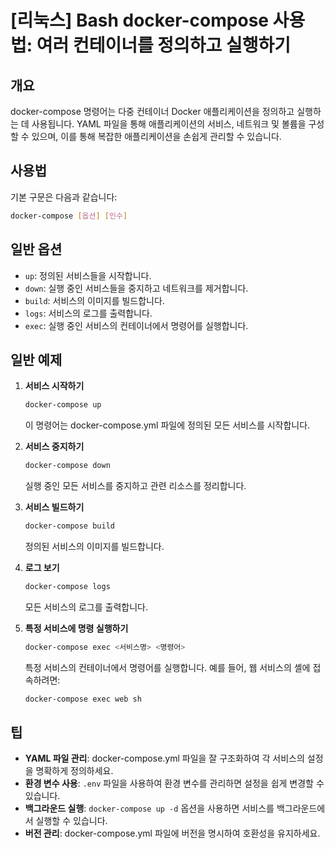 # [리눅스] Bash docker-compose 사용법: 여러 컨테이너를 정의하고 실행하기

## 개요
docker-compose 명령어는 다중 컨테이너 Docker 애플리케이션을 정의하고 실행하는 데 사용됩니다. YAML 파일을 통해 애플리케이션의 서비스, 네트워크 및 볼륨을 구성할 수 있으며, 이를 통해 복잡한 애플리케이션을 손쉽게 관리할 수 있습니다.

## 사용법
기본 구문은 다음과 같습니다:
```bash
docker-compose [옵션] [인수]
```

## 일반 옵션
- `up`: 정의된 서비스들을 시작합니다.
- `down`: 실행 중인 서비스들을 중지하고 네트워크를 제거합니다.
- `build`: 서비스의 이미지를 빌드합니다.
- `logs`: 서비스의 로그를 출력합니다.
- `exec`: 실행 중인 서비스의 컨테이너에서 명령어를 실행합니다.

## 일반 예제
1. **서비스 시작하기**
   ```bash
   docker-compose up
   ```
   이 명령어는 docker-compose.yml 파일에 정의된 모든 서비스를 시작합니다.

2. **서비스 중지하기**
   ```bash
   docker-compose down
   ```
   실행 중인 모든 서비스를 중지하고 관련 리소스를 정리합니다.

3. **서비스 빌드하기**
   ```bash
   docker-compose build
   ```
   정의된 서비스의 이미지를 빌드합니다.

4. **로그 보기**
   ```bash
   docker-compose logs
   ```
   모든 서비스의 로그를 출력합니다.

5. **특정 서비스에 명령 실행하기**
   ```bash
   docker-compose exec <서비스명> <명령어>
   ```
   특정 서비스의 컨테이너에서 명령어를 실행합니다. 예를 들어, 웹 서비스의 셸에 접속하려면:
   ```bash
   docker-compose exec web sh
   ```

## 팁
- **YAML 파일 관리**: docker-compose.yml 파일을 잘 구조화하여 각 서비스의 설정을 명확하게 정의하세요.
- **환경 변수 사용**: `.env` 파일을 사용하여 환경 변수를 관리하면 설정을 쉽게 변경할 수 있습니다.
- **백그라운드 실행**: `docker-compose up -d` 옵션을 사용하면 서비스를 백그라운드에서 실행할 수 있습니다.
- **버전 관리**: docker-compose.yml 파일에 버전을 명시하여 호환성을 유지하세요.